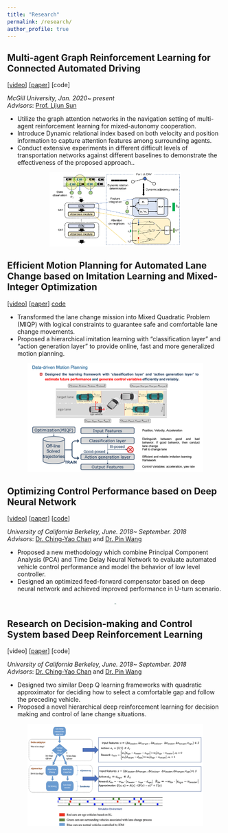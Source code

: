 ```yaml
---
title: "Research"
permalink: /research/
author_profile: true
---
```




## Multi-agent Graph Reinforcement Learning for Connected Automated Driving 
[[video](https://www.youtube.com/watch?v=rL95dglox2c&t=158s)] [[paper]](https://arxiv.org/abs/2007.02794) [code]

*McGill University, Jan. 2020~ present*  
*Advisors*: [Prof. Lijun Sun](https://lijunsun.github.io/) 
*  Utilize the graph attention networks in the navigation setting of multi-agent reinforcement learning for mixed-autonomy cooperation.
*  Introduce Dynamic relational index based on both velocity and position information to capture attention features among surrounding agents.
*  Conduct extensive experiments in different difficult levels of transportation networks against different baselines to demonstrate the effectiveness of the proposed approach..

<center> <img src="https://github.com/SHITIANYU-hue/SHITIANYU-hue.github.io/blob/master/files/cavg.jpg?raw=true" style="zoom:30%" /> </center>

## Efficient Motion Planning for Automated Lane Change based on Imitation Learning and Mixed-Integer Optimization
[[video]](https://youtu.be/FQFk3FOT1Vs) [[paper](https://arxiv.org/abs/1904.08784)] [code](https://github.com/SHITIANYU-hue/Efficient-motion-planning)

* Transformed the lane change mission into Mixed Quadratic Problem (MIQP) with logical constraints to guarantee safe and comfortable lane change movements. 
* Proposed a hierarchical imitation learning with “classification layer” and “action generation layer” to provide online, fast and more generalized motion planning. 

<center> <img src="https://github.com/SHITIANYU-hue/SHITIANYU-hue.github.io/blob/master/files/data-drivenplanning.png" style="zoom:40%" /> </center>

## Optimizing Control Performance based on Deep Neural Network 
[[video](https://www.youtube.com/watch?v=YOHQaaQjuyI)] [[paper](https://arxiv.org/pdf/1901.11212.pdf)] [[code](https://github.com/SHITIANYU-hue/Data-driven-control)]

*University of California Berkeley, June. 2018~ September. 2018*  
*Advisors*: [Dr. Ching-Yao Chan](https://path.berkeley.edu/ching-yao-chan) and [Dr. Pin Wang](https://path.berkeley.edu/pin-wang)  
* Proposed a new methodology which combine Principal Component Analysis (PCA) and Time Delay Neural Network to evaluate automated vehicle control performance and model the behavior of low level controller.
* Designed an optimized feed-forward compensator based on deep neural network and achieved improved performance in U-turn scenario. 

<center> <img src="https://github.com/SHITIANYU-hue/SHITIANYU-hue.github.io/blob/master/files/control.png?raw=true" style="zoom:20%" /> </center>

## Research on Decision-making and Control System based Deep Reinforcement Learning
[video] [[paper](https://ieeexplore.ieee.org/abstract/document/8917392)] [code]

*University of California Berkeley, June. 2018~ September. 2018*  
*Advisors*: [Dr. Ching-Yao Chan](https://path.berkeley.edu/ching-yao-chan) and [Dr. Pin Wang](https://path.berkeley.edu/pin-wang)  
* Designed two similar Deep Q learning frameworks with quadratic approximator for deciding how to select a comfortable gap and follow the preceding vehicle. 
* Proposed a novel hierarchical deep reinforcement learning for decision making and control of lane change situations.

<center> <img src="https://github.com/SHITIANYU-hue/SHITIANYU-hue.github.io/blob/master/files/lanechange.png?raw=true" style="zoom:40%" /> </center>
